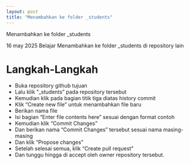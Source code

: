 ```yaml
---
layout: post
title: "Menambahkan ke folder _students"
---
```


Menambahkan ke folder _students

16 may 2025
Belajar Menambahkan ke folder _students di repository lain

# Langkah-Langkah

- Buka repository github tujuan
- Lalu klik “_students” pada repository tersebut
- Kemudian klik pada bagian titik tiga diatas history commit
- Klik “Create new file” untuk menambahkan file baru
- Berikan nama file
- Isi bagian “Enter file contents here” sesuai dengan format contoh
- Kemudian klik “Commit Changes”
- Dan berikan nama “Commit Changes” tersebut sesuai nama masing-masing
- Dan klik “Propose changes”
- Setelah selesai semua, klik “Create pull request”
- Dan tunggu hingga di accept oleh owner repository tersebut.